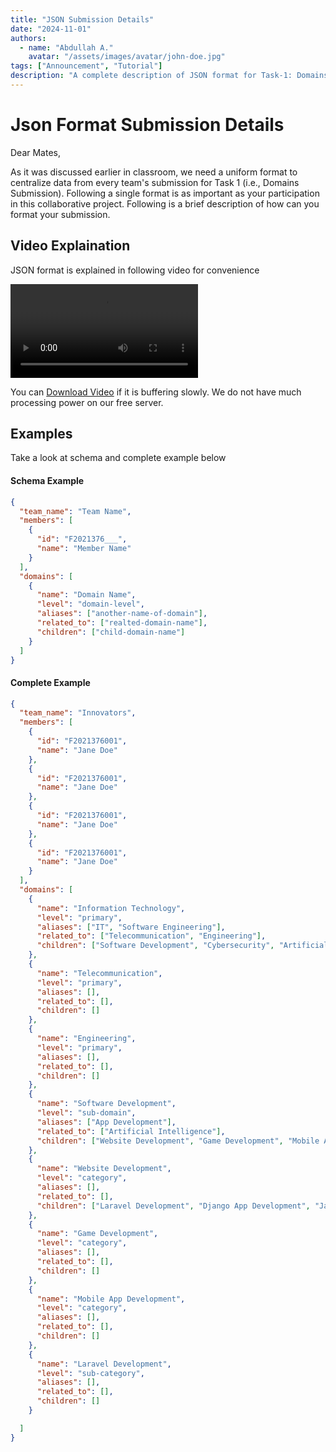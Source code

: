 ```yaml
---
title: "JSON Submission Details"
date: "2024-11-01"
authors:
  - name: "Abdullah A."
    avatar: "/assets/images/avatar/john-doe.jpg"
tags: ["Announcement", "Tutorial"]
description: "A complete description of JSON format for Task-1: Domains Submission."
---
```


# Json Format Submission Details

Dear Mates,

As it was discussed earlier in classroom, we need a uniform format to centralize data from every team's submission for Task 1 (i.e., Domains Submission). Following a single format is as important as your participation in this collaborative project. Following is a brief description of how can you format your submission.

## Video Explaination

JSON format is explained in following video for convenience

<video src="/uploads/vid/json-format.mp4" controls></video>

You can <a href="/uploads/vid/json-format.mp4" download>Download Video</a> if it is buffering slowly.
We do not have much processing power on our free server.

## Examples

Take a look at schema and complete example below

#### Schema Example

```json
{
  "team_name": "Team Name",
  "members": [
    {
      "id": "F2021376___",
      "name": "Member Name"
    }
  ],
  "domains": [
    {
      "name": "Domain Name",
      "level": "domain-level",
      "aliases": ["another-name-of-domain"],
      "related_to": ["realted-domain-name"],
      "children": ["child-domain-name"]
    }
  ]
}
```

#### Complete Example

```json
{
  "team_name": "Innovators",
  "members": [
    {
      "id": "F2021376001",
      "name": "Jane Doe"
    },
    {
      "id": "F2021376001",
      "name": "Jane Doe"
    },
    {
      "id": "F2021376001",
      "name": "Jane Doe"
    },
    {
      "id": "F2021376001",
      "name": "Jane Doe"
    }
  ],
  "domains": [
    {
      "name": "Information Technology",
      "level": "primary",
      "aliases": ["IT", "Software Engineering"],
      "related_to": ["Telecommunication", "Engineering"],
      "children": ["Software Development", "Cybersecurity", "Artificial Intelligence"]
    },
    {
      "name": "Telecommunication",
      "level": "primary",
      "aliases": [],
      "related_to": [],
      "children": []
    },
    {
      "name": "Engineering",
      "level": "primary",
      "aliases": [],
      "related_to": [],
      "children": []
    },
    {
      "name": "Software Development",
      "level": "sub-domain",
      "aliases": ["App Development"],
      "related_to": ["Artificial Intelligence"],
      "children": ["Website Development", "Game Development", "Mobile App Development", "Desktop App Development", "Hybrid App Development"]
    },
    {
      "name": "Website Development",
      "level": "category",
      "aliases": [],
      "related_to": [],
      "children": ["Laravel Development", "Django App Development", "JavaScript Development"]
    },
    {
      "name": "Game Development",
      "level": "category",
      "aliases": [],
      "related_to": [],
      "children": []
    },
    {
      "name": "Mobile App Development",
      "level": "category",
      "aliases": [],
      "related_to": [],
      "children": []
    },
    {
      "name": "Laravel Development",
      "level": "sub-category",
      "aliases": [],
      "related_to": [],
      "children": []
    }

  ]
}
```

